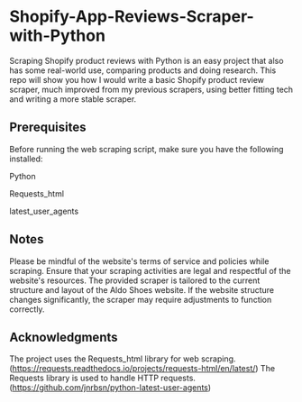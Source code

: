 # Shopify-App-Reviews-Scraper-with-Python
Scraping Shopify product reviews with Python is an easy project that also has some real-world use, comparing products and doing research. This repo will show you how I would write a basic Shopify product review scraper, much improved from my previous scrapers, using better fitting tech and writing a more stable scraper.

## Prerequisites
Before running the web scraping script, make sure you have the following installed:

Python

Requests_html

latest_user_agents

## Notes
Please be mindful of the website's terms of service and policies while scraping. 
Ensure that your scraping activities are legal and respectful of the website's resources.
The provided scraper is tailored to the current structure and layout of the Aldo Shoes website. 
If the website structure changes significantly, the scraper may require adjustments to function correctly.

## Acknowledgments
The project uses the Requests_html library for web scraping. (https://requests.readthedocs.io/projects/requests-html/en/latest/)
The Requests library is used to handle HTTP requests. (https://github.com/jnrbsn/python-latest-user-agents)
